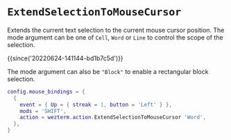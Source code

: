 # `ExtendSelectionToMouseCursor`

Extends the current text selection to the current mouse cursor position.
The mode argument can be one of `Cell`, `Word` or `Line` to control
the scope of the selection.

{{since('20220624-141144-bd1b7c5d')}}

The mode argument can also be `"Block"` to enable a rectangular block selection.

```lua
config.mouse_bindings = {
  {
    event = { Up = { streak = 1, button = 'Left' } },
    mods = 'SHIFT',
    action = wezterm.action.ExtendSelectionToMouseCursor 'Word',
  },
}
```

